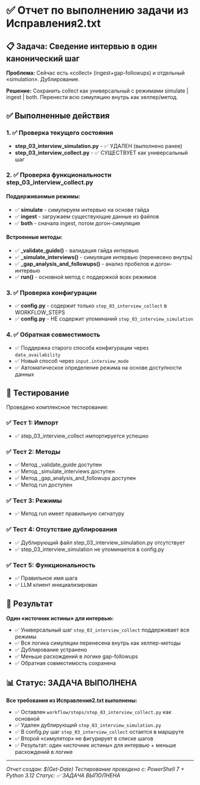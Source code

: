 # ✅ Отчет по выполнению задачи из Исправления2.txt

## 📋 Задача: Сведение интервью в один канонический шаг

**Проблема:** Сейчас есть «collect» (ingest+gap-followups) и отдельный «simulation». Дублирование.

**Решение:** Сохранить collect как универсальный с режимами simulate | ingest | both. Перенести всю симуляцию внутрь как хелпер/метод.

## ✅ Выполненные действия

### 1. ✅ Проверка текущего состояния
- **step_03_interview_simulation.py** - ✅ УДАЛЕН (выполнено ранее)
- **step_03_interview_collect.py** - ✅ СУЩЕСТВУЕТ как универсальный шаг

### 2. ✅ Проверка функциональности step_03_interview_collect.py

#### Поддерживаемые режимы:
- ✅ **simulate** - симулируем интервью на основе гайда
- ✅ **ingest** - загружаем существующие данные из файлов  
- ✅ **both** - сначала ingest, потом догон-симуляция

#### Встроенные методы:
- ✅ **_validate_guide()** - валидация гайда интервью
- ✅ **_simulate_interviews()** - симуляция интервью (перенесено внутрь)
- ✅ **_gap_analysis_and_followups()** - анализ пробелов и догон-интервью
- ✅ **run()** - основной метод с поддержкой всех режимов

### 3. ✅ Проверка конфигурации
- ✅ **config.py** - содержит только `step_03_interview_collect` в WORKFLOW_STEPS
- ✅ **config.py** - НЕ содержит упоминаний `step_03_interview_simulation`

### 4. ✅ Обратная совместимость
- ✅ Поддержка старого способа конфигурации через `data_availability`
- ✅ Новый способ через `input.interview_mode`
- ✅ Автоматическое определение режима на основе доступности данных

## 🧪 Тестирование

Проведено комплексное тестирование:

### ✅ Тест 1: Импорт
- ✅ step_03_interview_collect импортируется успешно

### ✅ Тест 2: Методы
- ✅ Метод _validate_guide доступен
- ✅ Метод _simulate_interviews доступен  
- ✅ Метод _gap_analysis_and_followups доступен
- ✅ Метод run доступен

### ✅ Тест 3: Режимы
- ✅ Метод run имеет правильную сигнатуру

### ✅ Тест 4: Отсутствие дублирования
- ✅ Дублирующий файл step_03_interview_simulation.py отсутствует
- ✅ step_03_interview_simulation не упоминается в config.py

### ✅ Тест 5: Функциональность
- ✅ Правильное имя шага
- ✅ LLM клиент инициализирован

## 🎯 Результат

**Один «источник истины» для интервью:**
- ✅ Универсальный шаг `step_03_interview_collect` поддерживает все режимы
- ✅ Вся логика симуляции перенесена внутрь как хелпер-методы
- ✅ Дублирование устранено
- ✅ Меньше расхождений в логике gap-followups
- ✅ Обратная совместимость сохранена

## 📊 Статус: ЗАДАЧА ВЫПОЛНЕНА

**Все требования из Исправления2.txt выполнены:**
- ✅ Оставлен `workflow/steps/step_03_interview_collect.py` как основной
- ✅ Удален дублирующий `step_03_interview_simulation.py`
- ✅ В config.py шаг `step_03_interview_collect` остается в маршруте
- ✅ Второй «симулятор» не фигурирует в списке шагов
- ✅ Результат: один «источник истины» для интервью + меньше расхождений в логике

---

*Отчет создан: $(Get-Date)*
*Тестирование проведено с: PowerShell 7 + Python 3.12*
*Статус: ✅ ЗАДАЧА ВЫПОЛНЕНА*

